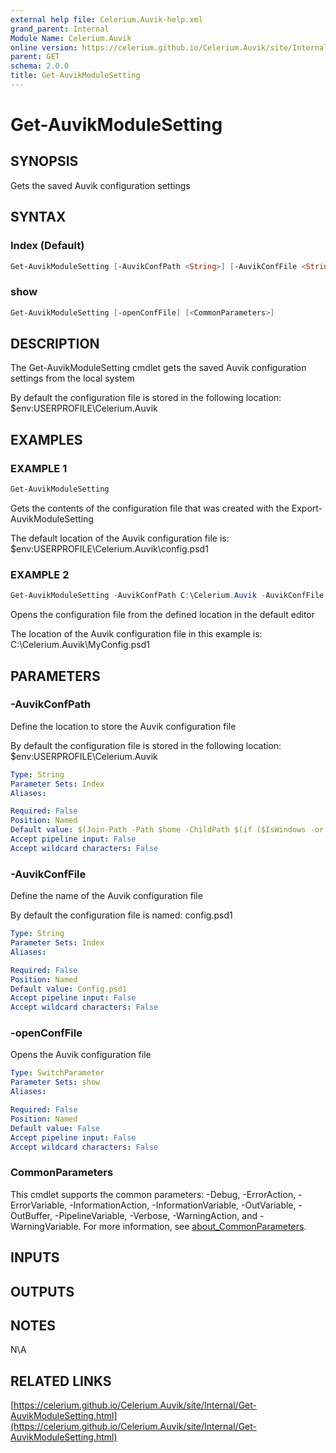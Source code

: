 ```yaml
---
external help file: Celerium.Auvik-help.xml
grand_parent: Internal
Module Name: Celerium.Auvik
online version: https://celerium.github.io/Celerium.Auvik/site/Internal/Get-AuvikModuleSetting.html
parent: GET
schema: 2.0.0
title: Get-AuvikModuleSetting
---
```


# Get-AuvikModuleSetting

## SYNOPSIS
Gets the saved Auvik configuration settings

## SYNTAX

### Index (Default)
```powershell
Get-AuvikModuleSetting [-AuvikConfPath <String>] [-AuvikConfFile <String>] [<CommonParameters>]
```

### show
```powershell
Get-AuvikModuleSetting [-openConfFile] [<CommonParameters>]
```

## DESCRIPTION
The Get-AuvikModuleSetting cmdlet gets the saved Auvik configuration settings
from the local system

By default the configuration file is stored in the following location:
    $env:USERPROFILE\Celerium.Auvik

## EXAMPLES

### EXAMPLE 1
```powershell
Get-AuvikModuleSetting
```

Gets the contents of the configuration file that was created with the
Export-AuvikModuleSetting

The default location of the Auvik configuration file is:
    $env:USERPROFILE\Celerium.Auvik\config.psd1

### EXAMPLE 2
```powershell
Get-AuvikModuleSetting -AuvikConfPath C:\Celerium.Auvik -AuvikConfFile MyConfig.psd1 -openConfFile
```

Opens the configuration file from the defined location in the default editor

The location of the Auvik configuration file in this example is:
    C:\Celerium.Auvik\MyConfig.psd1

## PARAMETERS

### -AuvikConfPath
Define the location to store the Auvik configuration file

By default the configuration file is stored in the following location:
    $env:USERPROFILE\Celerium.Auvik

```yaml
Type: String
Parameter Sets: Index
Aliases:

Required: False
Position: Named
Default value: $(Join-Path -Path $home -ChildPath $(if ($IsWindows -or $PSEdition -eq 'Desktop') {"Celerium.Auvik"}else{".Celerium.Auvik"}) )
Accept pipeline input: False
Accept wildcard characters: False
```

### -AuvikConfFile
Define the name of the Auvik configuration file

By default the configuration file is named:
    config.psd1

```yaml
Type: String
Parameter Sets: Index
Aliases:

Required: False
Position: Named
Default value: Config.psd1
Accept pipeline input: False
Accept wildcard characters: False
```

### -openConfFile
Opens the Auvik configuration file

```yaml
Type: SwitchParameter
Parameter Sets: show
Aliases:

Required: False
Position: Named
Default value: False
Accept pipeline input: False
Accept wildcard characters: False
```

### CommonParameters
This cmdlet supports the common parameters: -Debug, -ErrorAction, -ErrorVariable, -InformationAction, -InformationVariable, -OutVariable, -OutBuffer, -PipelineVariable, -Verbose, -WarningAction, and -WarningVariable. For more information, see [about_CommonParameters](http://go.microsoft.com/fwlink/?LinkID=113216).

## INPUTS

## OUTPUTS

## NOTES
N\A

## RELATED LINKS

[https://celerium.github.io/Celerium.Auvik/site/Internal/Get-AuvikModuleSetting.html](https://celerium.github.io/Celerium.Auvik/site/Internal/Get-AuvikModuleSetting.html)

